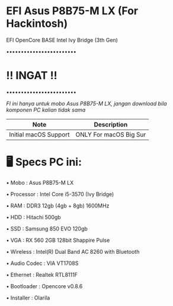 # EFI Asus P8B75-M LX (For Hackintosh)
EFI OpenCore BASE Intel Ivy Bridge (3th Gen)

••••••••••••••••••••••••

# ‼️ INGAT ‼️

••••••••••••••••••••••••

*FI ini hanya untuk mobo Asus P8B75-M LX, jangan download bila komponen PC kalian tidak sama*


| Note  | Description |
| ------------- | ------------- |
| Initial macOS Support  | ONLY For macOS Big Sur  |

# 🖥  Specs PC ini:

• Mobo : Asus P8B75-M LX

• Processor : Intel Core i5-3570 (Ivy Bridge)

• RAM : DDR3 12gb (4gb + 8gb) 1600MHz

• HDD : Hitachi 500gb

• SSD : Samsung 850 EVO 120gb

• VGA : RX 560 2GB 128bit Shappire Pulse

• Wireless : Intel(R) Dual Band AC 8260 with Bluetooth

• Audio Codec : VIA VT1708S

• Ethernet : Realtek RTL8111F

• Bootloader : Opencore v0.8.6

• Installer : Olarila
